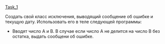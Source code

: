 [Task_1](https://github.com/nomadpyn/CSharp_Lessons/tree/master/8.%20Exceptions/Task_1)

 Создать свой класс исключения, выводящий сообщение об ошибке и текущую дату.  Использовать его в теле следующей программы:

  * Вводят число A и B. В случае если число A не делится на число B без остатка, выдать сообщени об ошибке.